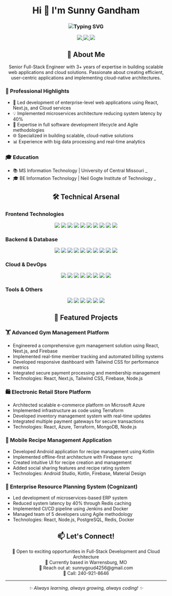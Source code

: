 <h1 align="center">
  Hi 👋 I'm Sunny Gandham
</h1>

<h3 align="center">
  <img src="https://readme-typing-svg.herokuapp.com?font=Fira+Code&weight=500&size=24&pause=1000&color=6AD3F7&center=true&vCenter=true&width=435&lines=Full+Stack+Engineer;Cloud+Architect;DevOps+Specialist;Software+Development+Expert" alt="Typing SVG" />
</h3>

<div align="center">
  <a href="mailto:sunnygoud4256@gmail.com">
    <img src="https://img.shields.io/badge/Gmail-D14836?style=for-the-badge&logo=gmail&logoColor=white" />
  </a>
  <a href="https://linkedin.com/in/sunny-gandham">
    <img src="https://img.shields.io/badge/LinkedIn-0077B5?style=for-the-badge&logo=linkedin&logoColor=white" />
  </a>
  <a href="tel:240-921-8646">
    <img src="https://img.shields.io/badge/📱-240--921--8646-green?style=for-the-badge" />
  </a>
</div>

<h2 align="center">💫 About Me</h2>

<p align="center">
  Senior Full-Stack Engineer with 3+ years of expertise in building scalable web applications and cloud solutions. 
  Passionate about creating efficient, user-centric applications and implementing cloud-native architectures.
</p>

### 🎯 Professional Highlights
- 🚀 Led development of enterprise-level web applications using React, Next.js, and Cloud services
- 💡 Implemented microservices architecture reducing system latency by 40%
- 🔄 Expertise in full software development lifecycle and Agile methodologies
- 🌐 Specialized in building scalable, cloud-native solutions
- 📊 Experience with big data processing and real-time analytics

### 🎓 Education
- 📚 MS Information Technology | University of Central Missouri _
- 🎓 BE Information Technology | Neil Gogte Institute of Technology _

<h2 align="center">🛠️ Technical Arsenal</h2>

### Frontend Technologies
<p align="center">
  <img src="https://img.shields.io/badge/React-20232A?style=for-the-badge&logo=react&logoColor=61DAFB" />
  <img src="https://img.shields.io/badge/Next.js-000000?style=for-the-badge&logo=nextdotjs&logoColor=white" />
  <img src="https://img.shields.io/badge/TypeScript-007ACC?style=for-the-badge&logo=typescript&logoColor=white" />
  <img src="https://img.shields.io/badge/JavaScript-F7DF1E?style=for-the-badge&logo=javascript&logoColor=black" />
  <img src="https://img.shields.io/badge/Angular-DD0031?style=for-the-badge&logo=angular&logoColor=white" />
  <img src="https://img.shields.io/badge/Vue.js-35495E?style=for-the-badge&logo=vuedotjs&logoColor=4FC08D" />
  <img src="https://img.shields.io/badge/Tailwind_CSS-38B2AC?style=for-the-badge&logo=tailwind-css&logoColor=white" />
  <img src="https://img.shields.io/badge/Material_UI-0081CB?style=for-the-badge&logo=material-ui&logoColor=white" />
  <img src="https://img.shields.io/badge/Redux-593D88?style=for-the-badge&logo=redux&logoColor=white" />
  <img src="https://img.shields.io/badge/Sass-CC6699?style=for-the-badge&logo=sass&logoColor=white" />
</p>

### Backend & Database
<p align="center">
  <img src="https://img.shields.io/badge/Node.js-339933?style=for-the-badge&logo=nodedotjs&logoColor=white" />
  <img src="https://img.shields.io/badge/Express.js-000000?style=for-the-badge&logo=express&logoColor=white" />
  <img src="https://img.shields.io/badge/Python-FFD43B?style=for-the-badge&logo=python&logoColor=blue" />
  <img src="https://img.shields.io/badge/Django-092E20?style=for-the-badge&logo=django&logoColor=white" />
  <img src="https://img.shields.io/badge/FastAPI-005571?style=for-the-badge&logo=fastapi" />
  <img src="https://img.shields.io/badge/Java-ED8B00?style=for-the-badge&logo=java&logoColor=white" />
  <img src="https://img.shields.io/badge/Spring_Boot-F2F4F9?style=for-the-badge&logo=spring-boot" />
  <img src="https://img.shields.io/badge/MongoDB-4EA94B?style=for-the-badge&logo=mongodb&logoColor=white" />
  <img src="https://img.shields.io/badge/PostgreSQL-316192?style=for-the-badge&logo=postgresql&logoColor=white" />
  <img src="https://img.shields.io/badge/Redis-DC382D?style=for-the-badge&logo=redis&logoColor=white" />
</p>

### Cloud & DevOps
<p align="center">
  <img src="https://img.shields.io/badge/AWS-FF9900?style=for-the-badge&logo=amazonaws&logoColor=white" />
  <img src="https://img.shields.io/badge/Azure-0089D6?style=for-the-badge&logo=microsoft-azure&logoColor=white" />
  <img src="https://img.shields.io/badge/Firebase-FFCA28?style=for-the-badge&logo=firebase&logoColor=black" />
  <img src="https://img.shields.io/badge/Docker-2CA5E0?style=for-the-badge&logo=docker&logoColor=white" />
  <img src="https://img.shields.io/badge/Kubernetes-326CE5?style=for-the-badge&logo=kubernetes&logoColor=white" />
  <img src="https://img.shields.io/badge/Terraform-7B42BC?style=for-the-badge&logo=terraform&logoColor=white" />
  <img src="https://img.shields.io/badge/Jenkins-D24939?style=for-the-badge&logo=Jenkins&logoColor=white" />
  <img src="https://img.shields.io/badge/GitHub_Actions-2088FF?style=for-the-badge&logo=github-actions&logoColor=white" />
</p>

### Tools & Others
<p align="center">
  <img src="https://img.shields.io/badge/Git-F05032?style=for-the-badge&logo=git&logoColor=white" />
  <img src="https://img.shields.io/badge/Postman-FF6C37?style=for-the-badge&logo=Postman&logoColor=white" />
  <img src="https://img.shields.io/badge/Swagger-85EA2D?style=for-the-badge&logo=Swagger&logoColor=white" />
  <img src="https://img.shields.io/badge/GraphQL-E10098?style=for-the-badge&logo=graphql&logoColor=white" />
  <img src="https://img.shields.io/badge/Jest-C21325?style=for-the-badge&logo=jest&logoColor=white" />
  <img src="https://img.shields.io/badge/Cypress-17202C?style=for-the-badge&logo=cypress&logoColor=white" />
</p>

<h2 align="center">🚀 Featured Projects</h2>

### 🏋️ Advanced Gym Management Platform
- Engineered a comprehensive gym management solution using React, Next.js, and Firebase
- Implemented real-time member tracking and automated billing systems
- Developed responsive dashboard with Tailwind CSS for performance metrics
- Integrated secure payment processing and membership management
- Technologies: React, Next.js, Tailwind CSS, Firebase, Node.js

### 🛍️ Electronic Retail Store Platform
- Architected scalable e-commerce platform on Microsoft Azure
- Implemented infrastructure as code using Terraform
- Developed inventory management system with real-time updates
- Integrated multiple payment gateways for secure transactions
- Technologies: React, Azure, Terraform, MongoDB, Node.js

### 📱 Mobile Recipe Management Application
- Developed Android application for recipe management using Kotlin
- Implemented offline-first architecture with Firebase sync
- Created intuitive UI for recipe creation and management
- Added social sharing features and recipe rating system
- Technologies: Android Studio, Kotlin, Firebase, Material Design

### 🏢 Enterprise Resource Planning System (Cognizant)
- Led development of microservices-based ERP system
- Reduced system latency by 40% through Redis caching
- Implemented CI/CD pipeline using Jenkins and Docker
- Managed team of 5 developers using Agile methodology
- Technologies: React, Node.js, PostgreSQL, Redis, Docker

<h2 align="center">📫 Let's Connect!</h2>

<p align="center">
  💼 Open to exciting opportunities in Full-Stack Development and Cloud Architecture<br>
  📍 Currently based in Warrensburg, MO<br>
  📧 Reach out at: sunnygoud4256@gmail.com<br>
  📱 Call: 240-921-8646
</p>

---
<p align="center">
  <i>✨ Always learning, always growing, always coding! ✨</i>
</p>
